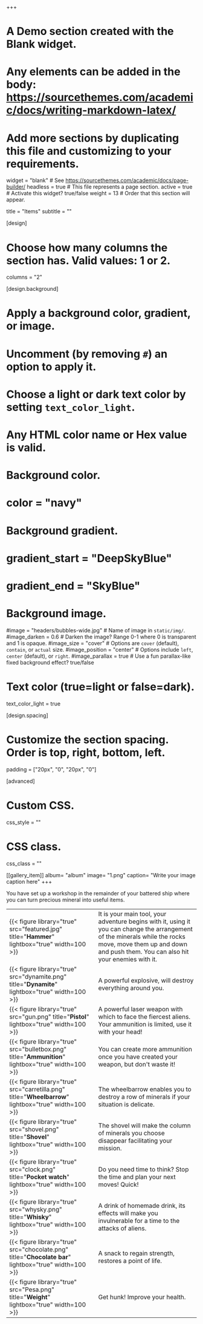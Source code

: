 +++
# A Demo section created with the Blank widget.
# Any elements can be added in the body: https://sourcethemes.com/academic/docs/writing-markdown-latex/
# Add more sections by duplicating this file and customizing to your requirements.

widget = "blank"  # See https://sourcethemes.com/academic/docs/page-builder/
headless = true  # This file represents a page section.
active = true  # Activate this widget? true/false
weight = 13  # Order that this section will appear.

title = "Items"
subtitle = ""

[design]
  # Choose how many columns the section has. Valid values: 1 or 2.
  columns = "2"

[design.background]
  # Apply a background color, gradient, or image.
  #   Uncomment (by removing `#`) an option to apply it.
  #   Choose a light or dark text color by setting `text_color_light`.
  #   Any HTML color name or Hex value is valid.

  # Background color.
  # color = "navy"
  
  # Background gradient.
  # gradient_start = "DeepSkyBlue"
  # gradient_end = "SkyBlue"
  
  # Background image.
  #image = "headers/bubbles-wide.jpg"  # Name of image in `static/img/`.
  #image_darken = 0.6  # Darken the image? Range 0-1 where 0 is transparent and 1 is opaque.
  #image_size = "cover"  #  Options are `cover` (default), `contain`, or `actual` size.
  #image_position = "center"  # Options include `left`, `center` (default), or `right`.
  #image_parallax = true  # Use a fun parallax-like fixed background effect? true/false

  # Text color (true=light or false=dark).
  text_color_light = true

[design.spacing]
  # Customize the section spacing. Order is top, right, bottom, left.
  padding = ["20px", "0", "20px", "0"]

[advanced]
 # Custom CSS. 
 css_style = ""
 
 # CSS class.
 css_class = ""
 
[[gallery_item]]
album= "album"
image= "1.png"
caption= "Write your image caption here"
+++

You have set up a workshop in the remainder of your battered ship where you can turn precious mineral into useful items.

|  |  |
| --- | --- |
| {{< figure library="true" src="featured.jpg" title="**Hammer**" lightbox="true" width=100 >}}  | It is your main tool, your adventure begins with it, using it you can change the arrangement of the minerals while the rocks move, move them up and down and push them. You can also hit your enemies with it.|
| {{< figure library="true" src="dynamite.png" title="**Dynamite**" lightbox="true" width=100 >}}  | A powerful explosive, will destroy everything around you.|
| {{< figure library="true" src="gun.png" title="**Pistol**" lightbox="true" width=100 >}}  | A powerful laser weapon with which to face the fiercest aliens. Your ammunition is limited, use it with your head!|
| {{< figure library="true" src="bulletbox.png" title="**Ammunition**" lightbox="true" width=100 >}}  | You can create more ammunition once you have created your weapon, but don't waste it!|
| {{< figure library="true" src="carretilla.png" title="**Wheelbarrow**" lightbox="true" width=100 >}}  | The wheelbarrow enables you to destroy a row of minerals if your situation is delicate.|
| {{< figure library="true" src="shovel.png" title="**Shovel**" lightbox="true" width=100 >}}  | The shovel will make the column of minerals you choose disappear facilitating your mission.|
| {{< figure library="true" src="clock.png" title="**Pocket watch**" lightbox="true" width=100 >}}  | Do you need time to think? Stop the time and plan your next moves! Quick!|
| {{< figure library="true" src="whysky.png" title="**Whisky**" lightbox="true" width=100 >}}  | A drink of homemade drink, its effects will make you invulnerable for a time to the attacks of aliens.|
| {{< figure library="true" src="chocolate.png" title="**Chocolate bar**" lightbox="true" width=100 >}}  | A snack to regain strength, restores a point of life.|
| {{< figure library="true" src="Pesa.png" title="**Weight**" lightbox="true" width=100 >}}  | Get hunk! Improve your health.|

